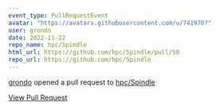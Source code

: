 ```yaml
---
event_type: PullRequestEvent
avatar: "https://avatars.githubusercontent.com/u/741970?"
user: grondo
date: 2022-11-22
repo_name: hpc/Spindle
html_url: https://github.com/hpc/Spindle/pull/50
repo_url: https://github.com/hpc/Spindle
---
```


<a href='https://github.com/grondo' target='_blank'>grondo</a> opened a pull request to <a href='https://github.com/hpc/Spindle' target='_blank'>hpc/Spindle</a>

<a href='https://github.com/hpc/Spindle/pull/50' target='_blank'>View Pull Request</a>